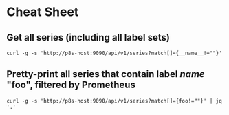 # Cheat Sheet

## Get all series (including all label sets)
```
curl -g -s 'http://p8s-host:9090/api/v1/series?match[]={__name__!=""}'
```

## Pretty-print all series that contain label _name_ "foo", filtered by Prometheus
```
curl -g -s 'http://p8s-host:9090/api/v1/series?match[]={foo!=""}' | jq '.'
```
